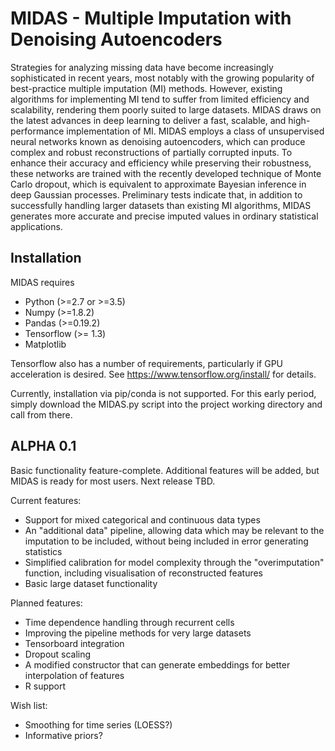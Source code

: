 # MIDAS - Multiple Imputation with Denoising Autoencoders

Strategies for analyzing missing data have become increasingly sophisticated in recent years, most notably with the growing popularity of best-practice multiple imputation (MI) methods. However, existing algorithms for implementing MI tend to suffer from limited efficiency and scalability, rendering them poorly suited to large datasets. MIDAS draws on the latest advances in deep learning to deliver a fast, scalable, and high-performance implementation of MI. MIDAS employs a class of unsupervised neural networks known as denoising autoencoders, which can produce complex and robust reconstructions of partially corrupted inputs. To enhance their accuracy and efficiency while preserving their robustness, these networks are trained with the recently developed technique of Monte Carlo dropout, which is equivalent to approximate Bayesian inference in deep Gaussian processes. Preliminary tests indicate that, in addition to successfully handling larger datasets than existing MI algorithms, MIDAS generates more accurate and precise imputed values in ordinary statistical applications.


Installation
------------

MIDAS requires
- Python (>=2.7 or >=3.5)
- Numpy (>=1.8.2)
- Pandas (>=0.19.2)
- Tensorflow (>= 1.3)
- Matplotlib

Tensorflow also has a number of requirements, particularly if GPU acceleration is desired. See https://www.tensorflow.org/install/ for details.

Currently, installation via pip/conda is not supported. For this early period, simply download the MIDAS.py script into the project working directory and call from there.


ALPHA 0.1
---------

Basic functionality feature-complete. Additional features will be added, but MIDAS is ready for most users. Next release TBD.


Current features:
- Support for mixed categorical and continuous data types
- An "additional data" pipeline, allowing data which may be relevant to the imputation to be included, without being included in error generating statistics
- Simplified calibration for model complexity through the "overimputation" function, including visualisation of reconstructed features
- Basic large dataset functionality
 
Planned features:
- Time dependence handling through recurrent cells
- Improving the pipeline methods for very large datasets
- Tensorboard integration
- Dropout scaling
- A modified constructor that can generate embeddings for better interpolation of features
- R support

Wish list:
- Smoothing for time series (LOESS?)
- Informative priors?



